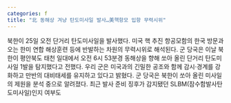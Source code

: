 ```yaml
---
categories: f
title: "北 동해상 겨냥 탄도미사일 발사…美핵항모 입항 무력시위"
---
```

북한이 25일 오전 단거리 탄도미사일을 발사했다. 미국 핵 추진 항공모함의 한국 방문과 오는 한미 연합 해상훈련 등에 반발하는 차원의 무력시위로 해석된다. 군 당국은 이날 북한이 평안북도 태천 일대에서 오전 6시 53분경 동해상을 향해 쏘아 올린 단거리 탄도미사일 1발을 탐지했다고 전했다. 우리 군은 미국과의 긴밀한 공조와 함께 감시·경계를 강화하고 만반의 대비태세를 유지하고 있다고 밝혔다. 군 당국은 북한이 쏘아 올린 미사일의 제원을 분석 중으로 알려졌다. 최근 발사 준비 징후가 감지됐던 SLBM(잠수함발사탄도미사일)인지 여부도